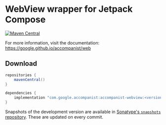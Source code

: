 # WebView wrapper for Jetpack Compose

[![Maven Central](https://img.shields.io/maven-central/v/com.google.accompanist/accompanist-webview)](https://search.maven.org/search?q=g:com.google.accompanist)

For more information, visit the documentation: https://google.github.io/accompanist/web

## Download

```groovy
repositories {
    mavenCentral()
}

dependencies {
    implementation "com.google.accompanist:accompanist-webview:<version>"
}
```

Snapshots of the development version are available in [Sonatype's `snapshots` repository][snap]. These are updated on every commit.

  [snap]: https://oss.sonatype.org/content/repositories/snapshots/com/google/accompanist/accompanist-web/